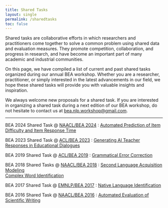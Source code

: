 ```yaml
---
title: Shared Tasks
layout: single
permalink: /sharedtasks
toc: false
---
```


Shared tasks are collaborative efforts in which researchers and practitioners come together to solve a common problem using shared data and evaluation measures. They promote competition, collaboration, and progress in research, and have become an important part of many academic and industrial communities. 

On this page, we have compiled a list of current and past shared tasks organized during our annual BEA workshop. Whether you are a researcher, practitioner, or simply interested in the latest advancements in our field, we hope these shared tasks will provide you with valuable insights and inspiration.

We always welcome new proposals for a shared task. If you are interested in organizing a shared task during a next edition of our BEA workshop, do not hesitate to contact us at <a href="mailto:bea.nlp.workshop@gmail.com">bea.nlp.workshop@gmail.com</a>. 

---

BEA 2024 Shared Task @ [NAACL/BEA 2024](/bea/2024)
: [Automated Prediction of Item Difficulty and Item Response Time](/sharedtask/2024)

BEA 2023 Shared Task @ [ACL/BEA 2023](/bea/2023)
: [Generating AI Teacher Responses in Educational Dialogues](/sharedtask/2023)

BEA 2019 Shared Task @ [ACL/BEA 2019](/bea/2019)
: [Grammatical Error Correction](/sharedtask/2019) 

BEA 2018 Shared Tasks @ [NAACL/BEA 2018](/bea/2018)
: [Second Language Acquisition Modeling](/sharedtask/2018-SLAM) <br>
  [Complex Word Identification](/sharedtask/2018-CWI)

BEA 2017 Shared Task @ [EMNLP/BEA 2017](/bea/2017)
: [Native Language Identification](/sharedtask/2017) 

BEA 2016 Shared Task @ [NAACL/BEA 2016](/bea/2016)
: [Automated Evaluation of Scientific Writing](/sharedtask/2016) 
